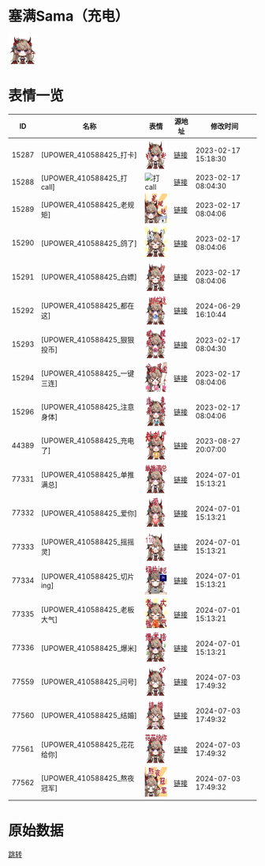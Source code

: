# 塞满Sama（充电）

<img src="./cover.png" height="60" alt="cover" />

# 表情一览

|ID|名称|表情|源地址|修改时间|
|----|----|----|----|----|
|15287|[UPOWER_410588425_打卡]|<img src="./pic/015287_%5BUPOWER_410588425_打卡%5D.png" height="60" alt="打卡"/>|[链接](https://i0.hdslb.com/bfs/garb/bfc0991fa7fdbc2e116751c861b1e4679e5484a0.png)|2023-02-17 15:18:30|
|15288|[UPOWER_410588425_打call]|<img src="./pic/015288_%5BUPOWER_410588425_打call%5D.png" height="60" alt="打call"/>|[链接](https://i0.hdslb.com/bfs/garb/6f2d174147967b3dbd0ea7d6a4d64ba7283f16dd.png)|2023-02-17 08:04:30|
|15289|[UPOWER_410588425_老规矩]|<img src="./pic/015289_%5BUPOWER_410588425_老规矩%5D.png" height="60" alt="老规矩"/>|[链接](https://i0.hdslb.com/bfs/garb/25a3d510065912ebc2fa8cad14a14f7902b58703.png)|2023-02-17 08:04:06|
|15290|[UPOWER_410588425_鸽了]|<img src="./pic/015290_%5BUPOWER_410588425_鸽了%5D.png" height="60" alt="鸽了"/>|[链接](https://i0.hdslb.com/bfs/garb/ff7d747c2de25c6bf2b169339b1162bb9c6d587f.png)|2023-02-17 08:04:06|
|15291|[UPOWER_410588425_白嫖]|<img src="./pic/015291_%5BUPOWER_410588425_白嫖%5D.png" height="60" alt="白嫖"/>|[链接](https://i0.hdslb.com/bfs/garb/1c9dc79f9b9cd4c8a4ef77437c35e04aa35e0551.png)|2023-02-17 08:04:06|
|15292|[UPOWER_410588425_都在这]|<img src="./pic/015292_%5BUPOWER_410588425_都在这%5D.png" height="60" alt="都在这"/>|[链接](https://i0.hdslb.com/bfs/garb/49cdd367586673604b8ab985d346a06cc3cf00dc.png)|2024-06-29 16:10:44|
|15293|[UPOWER_410588425_狠狠投币]|<img src="./pic/015293_%5BUPOWER_410588425_狠狠投币%5D.png" height="60" alt="狠狠投币"/>|[链接](https://i0.hdslb.com/bfs/garb/3ba79409fbb42bcf225ca24678e3ac6af99d6299.png)|2023-02-17 08:04:30|
|15294|[UPOWER_410588425_一键三连]|<img src="./pic/015294_%5BUPOWER_410588425_一键三连%5D.png" height="60" alt="一键三连"/>|[链接](https://i0.hdslb.com/bfs/garb/2c11ab4a56c5b7c1f5013ac87c787850091c065f.png)|2023-02-17 08:04:06|
|15296|[UPOWER_410588425_注意身体]|<img src="./pic/015296_%5BUPOWER_410588425_注意身体%5D.png" height="60" alt="注意身体"/>|[链接](https://i0.hdslb.com/bfs/garb/47930c6fab3065d3d7741f7c61d3e2be4a9f169f.png)|2023-02-17 08:04:06|
|44389|[UPOWER_410588425_充电了]|<img src="./pic/044389_%5BUPOWER_410588425_充电了%5D.png" height="60" alt="充电了"/>|[链接](https://i0.hdslb.com/bfs/garb/404ba589484ecc9ea8780b2a1b539fea119bcbad.png)|2023-08-27 20:07:00|
|77331|[UPOWER_410588425_单推满总]|<img src="./pic/077331_%5BUPOWER_410588425_单推满总%5D.png" height="60" alt="单推满总"/>|[链接](https://i0.hdslb.com/bfs/garb/93aa9cec8651911f6426071a750fe77fe2b85f8a.png)|2024-07-01 15:13:21|
|77332|[UPOWER_410588425_爱你]|<img src="./pic/077332_%5BUPOWER_410588425_爱你%5D.png" height="60" alt="爱你"/>|[链接](https://i0.hdslb.com/bfs/garb/afd1b1db04fd5f4f8d6c053376867bb5a2592edf.png)|2024-07-01 15:13:21|
|77333|[UPOWER_410588425_摇摇灵]|<img src="./pic/077333_%5BUPOWER_410588425_摇摇灵%5D.png" height="60" alt="摇摇灵"/>|[链接](https://i0.hdslb.com/bfs/garb/7d2d945b4e3222d19641c24bba35fdae808952d9.png)|2024-07-01 15:13:21|
|77334|[UPOWER_410588425_切片ing]|<img src="./pic/077334_%5BUPOWER_410588425_切片ing%5D.png" height="60" alt="切片ing"/>|[链接](https://i0.hdslb.com/bfs/garb/5e1c31230ee70d151102aac2662e06de6621b63a.png)|2024-07-01 15:13:21|
|77335|[UPOWER_410588425_老板大气]|<img src="./pic/077335_%5BUPOWER_410588425_老板大气%5D.png" height="60" alt="老板大气"/>|[链接](https://i0.hdslb.com/bfs/garb/c9d7e18fec5eb96e2e699a581e661e151779c3ee.png)|2024-07-01 15:13:21|
|77336|[UPOWER_410588425_爆米]|<img src="./pic/077336_%5BUPOWER_410588425_爆米%5D.png" height="60" alt="爆米"/>|[链接](https://i0.hdslb.com/bfs/garb/f89f21307b5213d7b10438cf328fa6b0e95cb3ed.png)|2024-07-01 15:13:21|
|77559|[UPOWER_410588425_问号]|<img src="./pic/077559_%5BUPOWER_410588425_问号%5D.png" height="60" alt="问号"/>|[链接](https://i0.hdslb.com/bfs/garb/a550b445c97eca10b62b984faa938515be47c106.png)|2024-07-03 17:49:32|
|77560|[UPOWER_410588425_结婚]|<img src="./pic/077560_%5BUPOWER_410588425_结婚%5D.png" height="60" alt="结婚"/>|[链接](https://i0.hdslb.com/bfs/garb/4f47266c9e4c96c42f0751cb00521d440cbd50fc.png)|2024-07-03 17:49:32|
|77561|[UPOWER_410588425_花花给你]|<img src="./pic/077561_%5BUPOWER_410588425_花花给你%5D.png" height="60" alt="花花给你"/>|[链接](https://i0.hdslb.com/bfs/garb/a65346b31aed2d7816a155c9256974eae06a0d29.png)|2024-07-03 17:49:32|
|77562|[UPOWER_410588425_熬夜冠军]|<img src="./pic/077562_%5BUPOWER_410588425_熬夜冠军%5D.png" height="60" alt="熬夜冠军"/>|[链接](https://i0.hdslb.com/bfs/garb/a9ca7f9b6222256c5898505f673333bf01d1c63a.png)|2024-07-03 17:49:32|

# 原始数据

[跳转](./raw.json)

